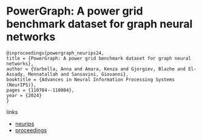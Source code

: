 # PowerGraph: A power grid benchmark dataset for graph neural networks

```
@inproceedings{powergraph_neurips24,
title = {PowerGraph: A power grid benchmark dataset for graph neural networks},
author = {Varbella, Anna and Amara, Kenza and Gjorgiev, Blazhe and El-Assady, Mennatallah and Sansavini, Giovanni},
booktitle = {Advances in Neural Information Processing Systems (NeurIPS)},
pages = {110784--110804},
year = {2024}
}
```

links
- [neurips](https://nips.cc/Conferences/2024/Schedule?showEvent=97496)
- [proceedings](https://papers.nips.cc//paper_files/paper/2024/hash/c7caf017cbbca1f4b368ffdc7bb8f319-Abstract-Datasets_and_Benchmarks_Track.html)
